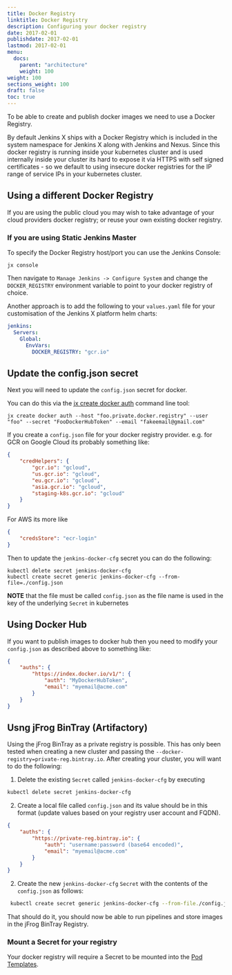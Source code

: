 ```yaml
---
title: Docker Registry
linktitle: Docker Registry
description: Configuring your docker registry 
date: 2017-02-01
publishdate: 2017-02-01
lastmod: 2017-02-01
menu:
  docs:
    parent: "architecture"
    weight: 100
weight: 100
sections_weight: 100
draft: false
toc: true
---
```


To be able to create and publish docker images we need to use a Docker Registry.

By default Jenkins X ships with a Docker Registry which is included in the system namespace for Jenkins X along with Jenkins and Nexus. Since this docker registry is running inside your kubernetes cluster and is used internally inside your cluster its hard to expose it via HTTPS with self signed certificates - so we default to using insecure docker registries for the IP range of service IPs in your kubernetes cluster.

## Using a different Docker Registry

If you are using the public cloud you may wish to take advantage of your cloud providers docker registry; or reuse your own existing docker registry.

### If you are using Static Jenkins Master
To specify the Docker Registry host/port you can use the Jenkins Console:

```
jx console
``` 

Then navigate to `Manage Jenkins -> Configure System` and change the `DOCKER_REGISTRY` environment variable to point to your docker registry of choice.

Another approach is to add the following to your `values.yaml` file for your customisation of the Jenkins X platform helm charts:

```yaml 
jenkins:
  Servers:
    Global:
      EnvVars:
        DOCKER_REGISTRY: "gcr.io"
```

## Update the config.json secret

Next you will need to update the `config.json` secret for docker. 

You can do this via the [jx create docker auth](/commands/jx_create_docker/) command line tool:

```
jx create docker auth --host "foo.private.docker.registry" --user "foo" --secret "FooDockerHubToken" --email "fakeemail@gmail.com"

```

If you create a `config.json` file for your docker registry provider. e.g. for GCR on Google Cloud its probably something like:


```json
{
    "credHelpers": {
        "gcr.io": "gcloud",
        "us.gcr.io": "gcloud",
        "eu.gcr.io": "gcloud",
        "asia.gcr.io": "gcloud",
        "staging-k8s.gcr.io": "gcloud"
    }
}
```

For AWS its more like

```json
{
	"credsStore": "ecr-login"
}
```

Then to update the `jenkins-docker-cfg` secret you can do the following:

```
kubectl delete secret jenkins-docker-cfg
kubectl create secret generic jenkins-docker-cfg --from-file=./config.json
```   

**NOTE** that the file must be called `config.json` as the file name is used in the key of the underlying `Secret` in kubernetes

## Using Docker Hub

If you want to publish images to docker hub then you need to modify your `config.json` as described above to something like:

```json 
{
    "auths": {
        "https://index.docker.io/v1/": {
            "auth": "MyDockerHubToken",
            "email": "myemail@acme.com"
        }
    }
}
``` 

## Usng jFrog BinTray (Artifactory)
Using the jFrog BinTray as a private registry is possible.  This has only been tested when creating a new cluster and passing the `--docker-registry=private-reg.bintray.io`.  After creating your cluster, you will want to do the following:

1. Delete the existing `Secret` called `jenkins-docker-cfg` by executing 

```bash
kubectl delete secret jenkins-docker-cfg
```
2. Create a local file called `config.json` and its value should be in this format (update values based on your registry user account and FQDN).

```json
{
    "auths": {
        "https://private-reg.bintray.io": {
            "auth": "username:password (base64 encoded)",
            "email": "myemail@acme.com"
        }
    }
}
```
2. Create the new `jenkins-docker-cfg` `Secret` with the contents of the `config.json` as follows:

```bash
 kubectl create secret generic jenkins-docker-cfg --from-file./config.json
```

That should do it, you should now be able to run pipelines and store images in the jFrog BinTray Registry.


### Mount a Secret for your registry

Your docker registry will require a Secret to be mounted into the [Pod Templates](/architecture/pod-templates/).

